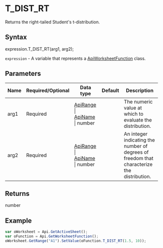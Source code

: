 # T_DIST_RT

Returns the right-tailed Student's t-distribution.

## Syntax

expression.T_DIST_RT(arg1, arg2);

`expression` - A variable that represents a [ApiWorksheetFunction](../ApiWorksheetFunction.md) class.

## Parameters

| **Name** | **Required/Optional** | **Data type** | **Default** | **Description** |
| ------------- | ------------- | ------------- | ------------- | ------------- |
| arg1 | Required | [ApiRange](../../ApiRange/ApiRange.md) &#124; [ApiName](../../ApiName/ApiName.md) &#124; number |  | The numeric value at which to evaluate the distribution. |
| arg2 | Required | [ApiRange](../../ApiRange/ApiRange.md) &#124; [ApiName](../../ApiName/ApiName.md) &#124; number |  | An integer indicating the number of degrees of freedom that characterize the distribution. |

## Returns

number

## Example



```javascript
var oWorksheet = Api.GetActiveSheet();
var oFunction = Api.GetWorksheetFunction();
oWorksheet.GetRange("A1").SetValue(oFunction.T_DIST_RT(1.5, 10));
```
